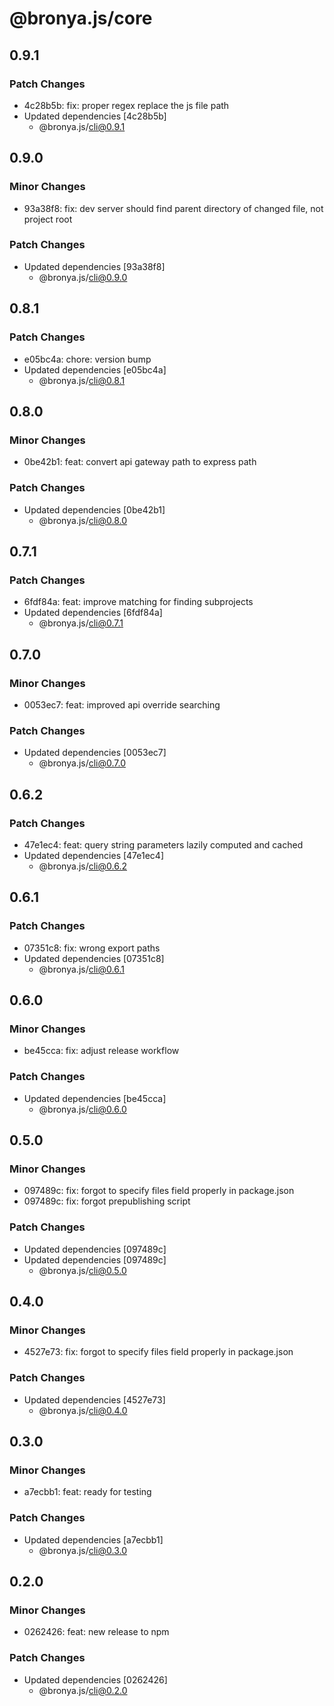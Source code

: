 # @bronya.js/core

## 0.9.1

### Patch Changes

- 4c28b5b: fix: proper regex replace the js file path
- Updated dependencies [4c28b5b]
  - @bronya.js/cli@0.9.1

## 0.9.0

### Minor Changes

- 93a38f8: fix: dev server should find parent directory of changed file, not project root

### Patch Changes

- Updated dependencies [93a38f8]
  - @bronya.js/cli@0.9.0

## 0.8.1

### Patch Changes

- e05bc4a: chore: version bump
- Updated dependencies [e05bc4a]
  - @bronya.js/cli@0.8.1

## 0.8.0

### Minor Changes

- 0be42b1: feat: convert api gateway path to express path

### Patch Changes

- Updated dependencies [0be42b1]
  - @bronya.js/cli@0.8.0

## 0.7.1

### Patch Changes

- 6fdf84a: feat: improve matching for finding subprojects
- Updated dependencies [6fdf84a]
  - @bronya.js/cli@0.7.1

## 0.7.0

### Minor Changes

- 0053ec7: feat: improved api override searching

### Patch Changes

- Updated dependencies [0053ec7]
  - @bronya.js/cli@0.7.0

## 0.6.2

### Patch Changes

- 47e1ec4: feat: query string parameters lazily computed and cached
- Updated dependencies [47e1ec4]
  - @bronya.js/cli@0.6.2

## 0.6.1

### Patch Changes

- 07351c8: fix: wrong export paths
- Updated dependencies [07351c8]
  - @bronya.js/cli@0.6.1

## 0.6.0

### Minor Changes

- be45cca: fix: adjust release workflow

### Patch Changes

- Updated dependencies [be45cca]
  - @bronya.js/cli@0.6.0

## 0.5.0

### Minor Changes

- 097489c: fix: forgot to specify files field properly in package.json
- 097489c: fix: forgot prepublishing script

### Patch Changes

- Updated dependencies [097489c]
- Updated dependencies [097489c]
  - @bronya.js/cli@0.5.0

## 0.4.0

### Minor Changes

- 4527e73: fix: forgot to specify files field properly in package.json

### Patch Changes

- Updated dependencies [4527e73]
  - @bronya.js/cli@0.4.0

## 0.3.0

### Minor Changes

- a7ecbb1: feat: ready for testing

### Patch Changes

- Updated dependencies [a7ecbb1]
  - @bronya.js/cli@0.3.0

## 0.2.0

### Minor Changes

- 0262426: feat: new release to npm

### Patch Changes

- Updated dependencies [0262426]
  - @bronya.js/cli@0.2.0
